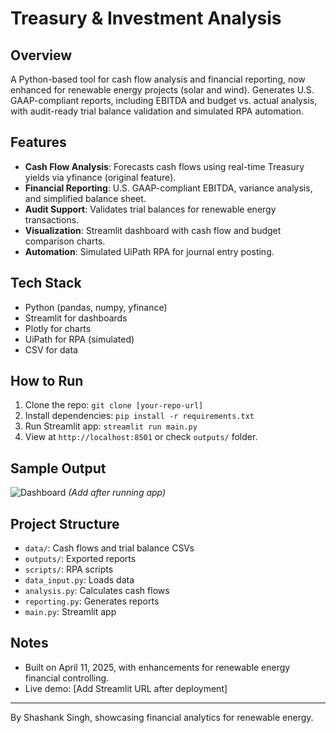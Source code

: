 # Treasury & Investment Analysis

## Overview
A Python-based tool for cash flow analysis and financial reporting, now enhanced for renewable energy projects (solar and wind). Generates U.S. GAAP-compliant reports, including EBITDA and budget vs. actual analysis, with audit-ready trial balance validation and simulated RPA automation.

## Features
- **Cash Flow Analysis**: Forecasts cash flows using real-time Treasury yields via yfinance (original feature).
- **Financial Reporting**: U.S. GAAP-compliant EBITDA, variance analysis, and simplified balance sheet.
- **Audit Support**: Validates trial balances for renewable energy transactions.
- **Visualization**: Streamlit dashboard with cash flow and budget comparison charts.
- **Automation**: Simulated UiPath RPA for journal entry posting.

## Tech Stack
- Python (pandas, numpy, yfinance)
- Streamlit for dashboards
- Plotly for charts
- UiPath for RPA (simulated)
- CSV for data

## How to Run
1. Clone the repo: `git clone [your-repo-url]`
2. Install dependencies: `pip install -r requirements.txt`
3. Run Streamlit app: `streamlit run main.py`
4. View at `http://localhost:8501` or check `outputs/` folder.

## Sample Output
![Dashboard](screenshots/dashboard.png) *(Add after running app)*

## Project Structure
- `data/`: Cash flows and trial balance CSVs
- `outputs/`: Exported reports
- `scripts/`: RPA scripts
- `data_input.py`: Loads data
- `analysis.py`: Calculates cash flows
- `reporting.py`: Generates reports
- `main.py`: Streamlit app

## Notes
- Built on April 11, 2025, with enhancements for renewable energy financial controlling.
- Live demo: [Add Streamlit URL after deployment]

---

By Shashank Singh, showcasing financial analytics for renewable energy.
